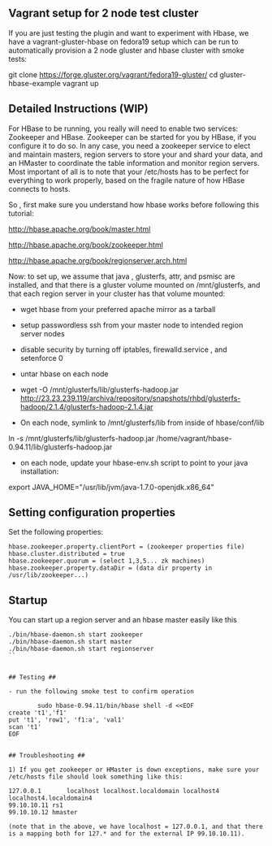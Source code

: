 ## Vagrant setup for 2 node test cluster ##

If you are just testing the plugin and want to experiment with Hbase, we have a vagrant-gluster-hbase on fedora19 setup which can be run to automatically provision a 2 node gluster and hbase cluster with smoke tests: 

git clone https://forge.gluster.org/vagrant/fedora19-gluster/ 
cd gluster-hbase-example
vagrant up

## Detailed Instructions (WIP) ##

For HBase to be running, you really will need to enable two services: Zookeeper and HBase.  Zookeeper can be started for you by HBase, if you configure it to do so.  In any case, you need a zookeeper service to elect and maintain masters, region servers to store your and shard your data, and an HMaster to coordinate the table information and monitor region servers.  Most important of all is to note that your /etc/hosts has to be perfect for everything to work properly, based on the fragile nature of how HBase connects to hosts. 

So , first make sure you understand how hbase works before following this tutorial:

http://hbase.apache.org/book/master.html

http://hbase.apache.org/book/zookeeper.html

http://hbase.apache.org/book/regionserver.arch.html


Now: to set up, we assume that java , glusterfs, attr, and psmisc are installed, and that there is a gluster volume mounted on /mnt/glusterfs, and that each region server in your cluster has that volume mounted:

- wget hbase from your preferred apache mirror as a tarball

- setup passwordless ssh from your master node to intended region server nodes 

- disable security by turning off iptables, firewalld.service , and setenforce 0

- untar hbase on each node 

- wget  -O /mnt/glusterfs/lib/glusterfs-hadoop.jar http://23.23.239.119/archiva/repository/snapshots/rhbd/glusterfs-hadoop/2.1.4/glusterfs-hadoop-2.1.4.jar 

- On each node, symlink to /mnt/glusterfs/lib from inside of hbase/conf/lib

ln -s  /mnt/glusterfs/lib/glusterfs-hadoop.jar /home/vagrant/hbase-0.94.11/lib/glusterfs-hadoop.jar

- on each node, update your hbase-env.sh script to point to your java installation:

export JAVA_HOME="/usr/lib/jvm/java-1.7.0-openjdk.x86_64"

## Setting configuration properties ##

Set the following properties: 

```
hbase.zookeeper.property.clientPort = (zookeeper properties file)
hbase.cluster.distributed = true
hbase.zookeeper.quorum = (select 1,3,5... zk machines)
hbase.zookeeper.property.dataDir = (data dir property in /usr/lib/zookeeper...)

```

## Startup ##

You can start up a region server and an hbase master easily like this 

```
./bin/hbase-daemon.sh start zookeeper 
./bin/hbase-daemon.sh start master 
./bin/hbase-daemon.sh start regionserver 
``


## Testing ## 

- run the following smoke test to confirm operation

        sudo hbase-0.94.11/bin/hbase shell -d <<EOF
create 't1','f1' 
put 't1', 'row1', 'f1:a', 'val1'
scan 't1'
EOF
 

## Troubleshooting ##

1) If you get zookeeper or HMaster is down exceptions, make sure your /etc/hosts file should look something like this: 

127.0.0.1       localhost localhost.localdomain localhost4 localhost4.localdomain4
99.10.10.11	rs1
99.10.10.12	hmaster

(note that in the above, we have localhost = 127.0.0.1, and that there is a mapping both for 127.* and for the external IP 99.10.10.11).  
 